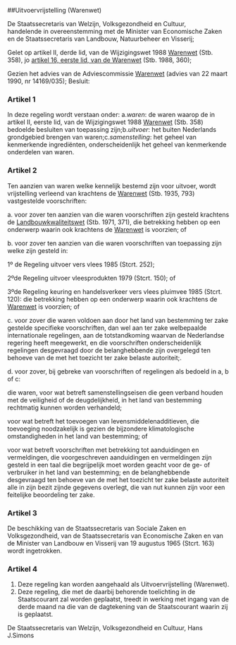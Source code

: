 <meta http-equiv='Content-Type' content='text/html; charset=utf-8' />

##Uitvoervrijstelling (Warenwet)

De Staatssecretaris van Welzijn, Volksgezondheid en Cultuur,  
handelende in overeenstemming met de Minister van Economische Zaken en de Staatssecretaris van Landbouw, Natuurbeheer en Visserij;

Gelet op artikel II, derde lid, van de Wijzigingswet 1988 [Warenwet](../../../../wet/warenwet/BWBR0001969/README.md) (Stb. 358), jo [artikel 16, eerste lid, van de Warenwet](../../../../wet/warenwet/BWBR0001969/README.md) (Stb. 1988, 360);

Gezien het advies van de Adviescommissie [Warenwet](../../../../wet/warenwet/BWBR0001969/README.md) (advies van 22 maart 1990, nr 14169/035);
Besluit:    

### Artikel  1  

In deze regeling wordt verstaan onder: a.*waren*: de waren waarop de in artikel II, eerste lid, van de Wijzigingswet 1988 [Warenwet](../../../../wet/warenwet/BWBR0001969/README.md) (Stb. 358) bedoelde besluiten van toepassing zijn;b.*uitvoer*: het buiten Nederlands grondgebied brengen van waren;c.*samenstelling*: het geheel van kenmerkende ingrediënten, onderscheidenlijk het geheel van kenmerkende onderdelen van waren. 

### Artikel  2  

Ten aanzien van waren welke kennelijk bestemd zijn voor uitvoer, wordt vrijstelling verleend van krachtens de [Warenwet](../../../../wet/warenwet/BWBR0001969/README.md) (Stb. 1935, 793) vastgestelde voorschriften: 

a. voor zover ten aanzien van die waren voorschriften zijn gesteld krachtens de [Landbouwkwaliteitswet](../../../../wet/landbouwkwaliteitswet/BWBR0002755/README.md) (Stb. 1971, 371), die betrekking hebben op een onderwerp waarin ook krachtens de [Warenwet](../../../../wet/warenwet/BWBR0001969/README.md) is voorzien; of 

b. voor zover ten aanzien van die waren voorschriften van toepassing zijn welke zijn gesteld in:  

1º de Regeling uitvoer vers vlees 1985 (Stcrt. 252); 

2ºde Regeling uitvoer vleesprodukten 1979 (Stcrt. 150); of

3ºde Regeling keuring en handelsverkeer vers vlees pluimvee 1985 (Stcrt. 120):  die betrekking hebben op een onderwerp waarin ook krachtens de [Warenwet](../../../../wet/warenwet/BWBR0001969/README.md) is voorzien; of 

c.  voor zover die waren voldoen aan door het land van bestemming ter zake gestelde specifieke voorschriften, dan wel aan ter zake welbepaalde internationale regelingen, aan de totstandkoming waarvan de Nederlandse regering heeft meegewerkt, en die voorschriften onderscheidenlijk regelingen desgevraagd door de belanghebbende zijn overgelegd ten behoeve van de met het toezicht ter zake belaste autoriteit;. 

d.  voor zover, bij gebreke van voorschriften of regelingen als bedoeld in a, b of c: 

die waren, voor wat betreft samenstellingseisen die geen verband houden met de veiligheid of de deugdelijkheid, in het land van bestemming rechtmatig kunnen worden verhandeld;  

voor wat betreft het toevoegen van levensmiddelenadditieven, die toevoeging noodzakelijk is gezien de bijzondere klimatologische omstandigheden in het land van bestemming; of  

voor wat betreft voorschriften met betrekking tot aanduidingen en vermeldingen, die voorgeschreven aanduidingen en vermeldingen zijn gesteld in een taal die begrijpelijk moet worden geacht voor de ge- of verbruiker in het land van bestemming;   en de belanghebbende desgevraagd ten behoeve van de met het toezicht ter zake belaste autoriteit alle in zijn bezit zijnde gegevens overlegt, die van nut kunnen zijn voor een feitelijke beoordeling ter zake.  

### Artikel  3  

De beschikking van de Staatssecretaris van Sociale Zaken en Volksgezondheid, van de Staatssecretaris van Economische Zaken en van de Minister van Landbouw en Visserij van 19 augustus 1965 (Stcrt. 163) wordt ingetrokken. 

### Artikel  4  

1.  Deze regeling kan worden aangehaald als Uitvoervrijstelling (Warenwet).   
2.  Deze regeling, die met de daarbij behorende toelichting in de Staatscourant zal worden geplaatst, treedt in werking met ingang van de derde maand na die van de dagtekening van de Staatscourant waarin zij is geplaatst.  

De 
Staatssecretaris van Welzijn, Volksgezondheid en Cultuur, 
Hans J.Simons      

